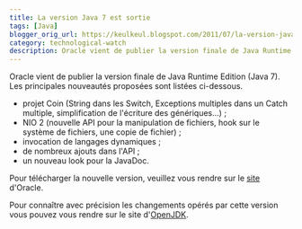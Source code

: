 ```yaml
---
title: La version Java 7 est sortie
tags: [Java]
blogger_orig_url: https://keulkeul.blogspot.com/2011/07/la-version-java-7-est-sortie.html
category: technological-watch
description: Oracle vient de publier la version finale de Java Runtime Edition (Java 7). Les principales nouveautés proposées sont listées dans ce billet.
---
```


Oracle vient de publier la version finale de Java Runtime Edition (Java 7). Les principales nouveautés proposées sont listées ci-dessous.

* projet Coin (String dans les Switch, Exceptions multiples dans un Catch multiple, simplification de l'écriture des génériques...) ;
* NIO 2 (nouvelle API pour la manipulation de fichiers, hook sur le système de fichiers, une copie de fichier) ;
* invocation de langages dynamiques ;
* de nombreux ajouts dans l'API ;
* un nouveau look pour la JavaDoc.

Pour télécharger la nouvelle version, veuillez vous rendre sur le [site](http://www.oracle.com/technetwork/java/javase/downloads/index.html) d'Oracle.

Pour connaître avec précision les changements opérés par cette version vous pouvez vous rendre sur le site d'[OpenJDK](http://openjdk.java.net/projects/jdk7/features/).